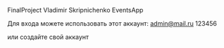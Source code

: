 FinalProject
Vladimir Skripnichenko
EventsApp

Для входа можете использовать этот аккаунт:
admin@mail.ru
123456

или создайте свой аккаунт
